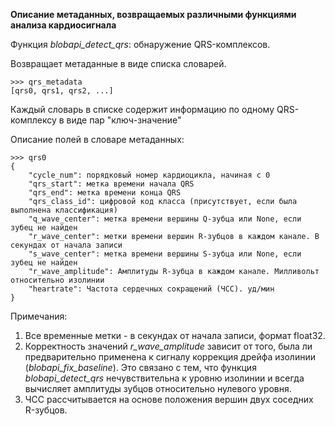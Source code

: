 **Описание метаданных, возвращаемых различными функциями анализа кардиосигнала**

Функция *blobapi_detect_qrs*: обнаружение QRS-комплексов.

Возвращает метаданные в виде списка словарей.

```
>>> qrs_metadata
[qrs0, qrs1, qrs2, ...]
```
Каждый словарь в списке содержит информацию по одному QRS-комплексу в виде пар "ключ-значение"

Описание полей в словаре метаданных:

```
>>> qrs0
{
    "cycle_num": порядковый номер кардиоцикла, начиная с 0
    "qrs_start": метка времени начала QRS
    "qrs_end": метка времени конца QRS
    "qrs_class_id": цифровой код класса (присутствует, если была выполнена классификация)
    "q_wave_center": метка времени вершины Q-зубца или None, если зубец не найден
    "r_wave_center": метки времени вершин R-зубцов в каждом канале. В секундах от начала записи
    "s_wave_center": метка времени вершины S-зубца или None, если зубец не найден
    "r_wave_amplitude": Амплитуды R-зубца в каждом канале. Милливольт относительно изолинии
    "heartrate": Частота сердечных сокращений (ЧСС). уд/мин
}
```

Примечания:

1. Все временные метки - в секундах от начала записи, формат float32.
2. Корректность значений *r_wave_amplitude* зависит от того, была ли предварительно
применена к сигналу коррекция дрейфа изолинии (*blobapi_fix_baseline*).
Это связано с тем, что функция *blobapi_detect_qrs* нечувствительна
к уровню изолинии и всегда вычисляет амплитуды зубцов относительно нулевого уровня.
3. ЧСС рассчитывается на основе положения вершин двух соседних R-зубцов.

